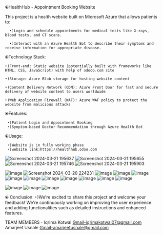 ⦿HealthHub - Appointment Booking Website

   This project is a health website built on Microsoft Azure that allows patients to:

      ‣)Login and schedule appointments for medical tests like X-rays, blood tests, and CT scans.

      ‣)Interact with an Azure Health Bot to describe their symptoms and receive information for appropriate disease.

⦿Technology Stack:

    ‣)Front-end: Static website (potentially built with frameworks like HTML, CSS, JavaScript) with help of odooo.com site

    ‣)Storage: Azure Blob storage for hosting website content

    ‣)Content Delivery Network (CDN): Azure Front Door for fast and secure delivery of website content to users worldwide

    ‣)Web Application Firewall (WAF): Azure WAF policy to protect the website from malicious attacks

⦿Features:

     ‣)Patient Login and Appointment Booking
     ‣)Symptom-based Doctor Recommendation through Azure Health Bot

⦿Usage:

     ‣)Website is in fully working phase
     ‣)website link:https://healthhub.odoo.com

![Screenshot 2024-03-21 195637](https://github.com/Iqrima/Amarjeet-microazure-frt/assets/149868023/1c2c7788-a465-4829-81e6-400459ca4417)
![Screenshot 2024-03-21 195655](https://github.com/Iqrima/Amarjeet-microazure-frt/assets/149868023/a33dda7e-f6f1-46a6-85c1-30ec92e28455)
![Screenshot 2024-03-21 195746](https://github.com/Iqrima/Amarjeet-microazure-frt/assets/149868023/a25f4345-fb69-40af-bb69-4813320d5b97)
![Screenshot 2024-03-21 195903](https://github.com/Iqrima/Amarjeet-microazure-frt/assets/149868023/df0b5476-1df7-4d47-a03e-122108fd9b33)

![image](https://github.com/Iqrima/Amarjeet-microazure-frt/assets/149868023/ea8ca38d-635a-4a4c-a211-f9270eed7c18)
![Screenshot 2024-03-20 224231](https://github.com/Iqrima/Amarjeet-microazure-frt/assets/149868023/f072d921-6dcf-46bd-9c36-5e144094bfb8)
![image](https://github.com/Iqrima/Amarjeet-microazure-frt/assets/149868023/fadeb8c5-1c37-4aba-9620-7db7a15e4afd)
![image](https://github.com/Iqrima/Amarjeet-microazure-frt/assets/149868023/4930b3c1-05bf-4295-8b46-bdfd33aeb380)
![image](https://github.com/Iqrima/Amarjeet-microazure-frt/assets/149868023/3ae5ac98-8e24-435d-8930-c21f0fb38a26)
![image](https://github.com/Iqrima/Amarjeet-microazure-frt/assets/149868023/08f5dcfa-e01d-44fd-8b97-32a87b6e4b8b)
![image](https://github.com/Iqrima/Amarjeet-microazure-frt/assets/149868023/8aae6724-1e4d-42c6-b894-c65dcc080a23)
![image](https://github.com/Iqrima/Amarjeet-microazure-frt/assets/149868023/2311e818-2f35-46ff-98c9-ab90f0f8bc72)
![image](https://github.com/Iqrima/Amarjeet-microazure-frt/assets/149868023/21448bc0-48b5-47e7-aa37-8f7340e441a6)
![image](https://github.com/Iqrima/Amarjeet-microazure-frt/assets/149868023/8040bca8-e645-48f0-9af0-5e6baba496b4)
![image](https://github.com/Iqrima/Amarjeet-microazure-frt/assets/149868023/aa000172-93a0-4aca-8d54-6ef74530e613)
![image](https://github.com/Iqrima/Amarjeet-microazure-frt/assets/149868023/fd4f8626-e118-4c12-9957-035f28685e1a)


![image](https://github.com/Iqrima/Amarjeet-microazure-frt/assets/149868023/e7131052-cce7-4e6b-8814-74f410214983)
![image](https://github.com/Iqrima/Amarjeet-microazure-frt/assets/149868023/26bb2a20-ce0e-4e26-8fa3-228eae52f31d)
![image](https://github.com/Iqrima/Amarjeet-microazure-frt/assets/149868023/7f486068-3604-44a2-ba11-fa603c0180bc)


⦿ Conclusion:
    ‣)We're excited to share this project and welcome your feedback!  We're continuously working on improving the user experience and adding functionalities such as detailed instructions and enhanced features.


TEAM MEMBERS - Iqrima Kotwal  Gmail-iqrimakotwal07@gmail.com 
               Amarjeet Usnale Gmail-amarjeetusnale@gmail.com


